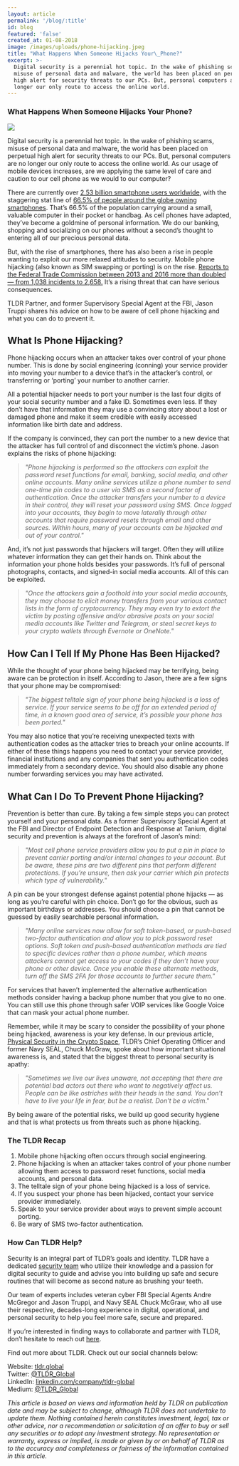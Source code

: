 ```yaml
---
layout: article
permalink: '/blog/:title'
id: blog
featured: 'false'
created_at: 01-08-2018
image: /images/uploads/phone-hijacking.jpeg
title: "What Happens When Someone Hijacks Your\_Phone?"
excerpt: >-
  Digital security is a perennial hot topic. In the wake of phishing scams,
  misuse of personal data and malware, the world has been placed on perpetual
  high alert for security threats to our PCs. But, personal computers are no
  longer our only route to access the online world.
---
```

### What Happens When Someone Hijacks Your Phone?

![](https://cdn-images-1.medium.com/max/1600/1*ULjTt2I4oJ_BuCTGcLQtkA.jpeg)

Digital security is a perennial hot topic. In the wake of phishing scams, misuse of personal data and malware, the world has been placed on perpetual high alert for security threats to our PCs. But, personal computers are no longer our only route to access the online world. As our usage of mobile devices increases, are we applying the same level of care and caution to our cell phone as we would to our computer?

There are currently over [2.53 billion smartphone users worldwide](https://statista.com/statistics/330695/number-of-smartphone-users-worldwide/), with the staggering stat line of [66.5% of people around the globe owning smartphones](https://recode.net/2017/10/16/16482168/two-thirds-of-adults-worldwide-will-own-smartphones-next-year). That’s 66.5% of the population carrying around a small, valuable computer in their pocket or handbag. As cell phones have adapted, they’ve become a goldmine of personal information. We do our banking, shopping and socializing on our phones without a second’s thought to entering all of our precious personal data.

But, with the rise of smartphones, there has also been a rise in people wanting to exploit our more relaxed attitudes to security. Mobile phone hijacking (also known as SIM swapping or porting) is on the rise. [Reports to the Federal Trade Commission between 2013 and 2016 more than doubled — from 1,038 incidents to 2,658.](https://ftc.gov/news-events/blogs/techftc/2016/06/your-mobile-phone-account-could-be-hijacked-identity-thief) It’s a rising threat that can have serious consequences.

TLDR Partner, and former Supervisory Special Agent at the FBI, Jason Truppi shares his advice on how to be aware of cell phone hijacking and what you can do to prevent it.

## What Is Phone Hijacking?

Phone hijacking occurs when an attacker takes over control of your phone number. This is done by social engineering (conning) your service provider into moving your number to a device that’s in the attacker’s control, or transferring or ‘porting’ your number to another carrier.

All a potential hijacker needs to port your number is the last four digits of your social security number and a fake ID. Sometimes even less. If they don’t have that information they may use a convincing story about a lost or damaged phone and make it seem credible with easily accessed information like birth date and address.

If the company is convinced, they can port the number to a new device that the attacker has full control of and disconnect the victim’s phone. Jason explains the risks of phone hijacking:

> _"Phone hijacking is performed so the attackers can exploit the password reset functions for email, banking, social media, and other online accounts. Many online services utilize a phone number to send one-time pin codes to a user via SMS as a second factor of authentication. Once the attacker transfers your number to a device in their control, they will reset your password using SMS. Once logged into your accounts, they begin to move laterally through other accounts that require password resets through email and other sources. Within hours, many of your accounts can be hijacked and out of your control."_

And, it’s not just passwords that hijackers will target. Often they will utilize whatever information they can get their hands on. Think about the information your phone holds besides your passwords. It’s full of personal photographs, contacts, and signed-in social media accounts. All of this can be exploited.

> _"Once the attackers gain a foothold into your social media accounts, they may choose to elicit money transfers from your various contact lists in the form of cryptocurrency. They may even try to extort the victim by posting offensive and/or abrasive posts on your social media accounts like Twitter and Telegram, or steal secret keys to your crypto wallets through Evernote or OneNote."_

## How Can I Tell If My Phone Has Been Hijacked?

While the thought of your phone being hijacked may be terrifying, being aware can be protection in itself. According to Jason, there are a few signs that your phone may be compromised:

> _"The biggest telltale sign of your phone being hijacked is a loss of service. If your service seems to be off for an extended period of time, in a known good area of service, it’s possible your phone has been ported."_

You may also notice that you’re receiving unexpected texts with authentication codes as the attacker tries to breach your online accounts. If either of these things happens you need to contact your service provider, financial institutions and any companies that sent you authentication codes immediately from a secondary device. You should also disable any phone number forwarding services you may have activated.

## What Can I Do To Prevent Phone Hijacking?

Prevention is better than cure. By taking a few simple steps you can protect yourself and your personal data. As a former Supervisory Special Agent at the FBI and Director of Endpoint Detection and Response at Tanium, digital security and prevention is always at the forefront of Jason’s mind:

> _"Most cell phone service providers allow you to put a pin in place to prevent carrier porting and/or internal changes to your account. But be aware, these pins are two different pins that perform different protections. If you’re unsure, then ask your carrier which pin protects which type of vulnerability."_

A pin can be your strongest defense against potential phone hijacks — as long as you’re careful with pin choice. Don’t go for the obvious, such as important birthdays or addresses. You should choose a pin that cannot be guessed by easily searchable personal information.

> _"Many online services now allow for soft token-based, or push-based two-factor authentication and allow you to pick password reset options. Soft token and push-based authentication methods are tied to specific devices rather than a phone number, which means attackers cannot get access to your codes if they don’t have your phone or other device. Once you enable these alternate methods, turn off the SMS 2FA for those accounts to further secure them."_

For services that haven’t implemented the alternative authentication methods consider having a backup phone number that you give to no one. You can still use this phone through safer VOIP services like Google Voice that can mask your actual phone number.

Remember, while it may be scary to consider the possibility of your phone being hijacked, awareness is your key defense. In our previous article, [Physical Security in the Crypto Space](https://medium.com/@TLDR_Capital/physical-security-in-the-crypto-space-bee91aca6e7f), TLDR’s Chief Operating Officer and former Navy SEAL, Chuck McGraw, spoke about how important situational awareness is, and stated that the biggest threat to personal security is apathy:

> _"Sometimes we live our lives unaware, not accepting that there are potential bad actors out there who want to negatively affect us. People can be like ostriches with their heads in the sand. You don’t have to live your life in fear, but be a realist. Don’t be a victim_."

By being aware of the potential risks, we build up good security hygiene and that is what protects us from threats such as phone hijacking.

### The TLDR Recap

1. Mobile phone hijacking often occurs through social engineering.
2. Phone hijacking is when an attacker takes control of your phone number allowing them access to password reset functions, social media accounts, and personal data.
3. The telltale sign of your phone being hijacked is a loss of service.
4. If you suspect your phone has been hijacked, contact your service provider immediately.
5. Speak to your service provider about ways to prevent simple account porting.
6. Be wary of SMS two-factor authentication.

### How Can TLDR Help?

Security is an integral part of TLDR’s goals and identity. TLDR have a dedicated [security team](https://medium.com/@TLDR_Capital/meet-the-tldr-security-team-4e0cc4964380) who utilize their knowledge and a passion for digital security to guide and advise you into building up safe and secure routines that will become as second nature as brushing your teeth.

Our team of experts includes veteran cyber FBI Special Agents Andre McGregor and Jason Truppi, and Navy SEAL Chuck McGraw, who all use their respective, decades-long experience in digital, operational, and personal security to help you feel more safe, secure and prepared.

If you’re interested in finding ways to collaborate and partner with TLDR, don’t hesitate to reach out [here](https://www.tldr.global/contact).

Find out more about TLDR. Check out our social channels below:

Website: [tldr.global](https://tldr.global)\
Twitter: [@TLDR_Global](https://twitter.com/TLDR_Global)\
LinkedIn: [linkedin.com/company/tldr-global](https://www.linkedin.com/company/tldr-global/)\
Medium: [@TLDR_Global](https://medium.com/@TLDR_Global)

_This article is based on views and information held by TLDR on publication date and may be subject to change, although TLDR does not undertake to update them. Nothing contained herein constitutes investment, legal, tax or other advice, nor a recommendation or solicitation of an offer to buy or sell any securities or to adopt any investment strategy. No representation or warranty, express or implied, is made or given by or on behalf of TLDR as to the accuracy and completeness or fairness of the information contained in this article._
